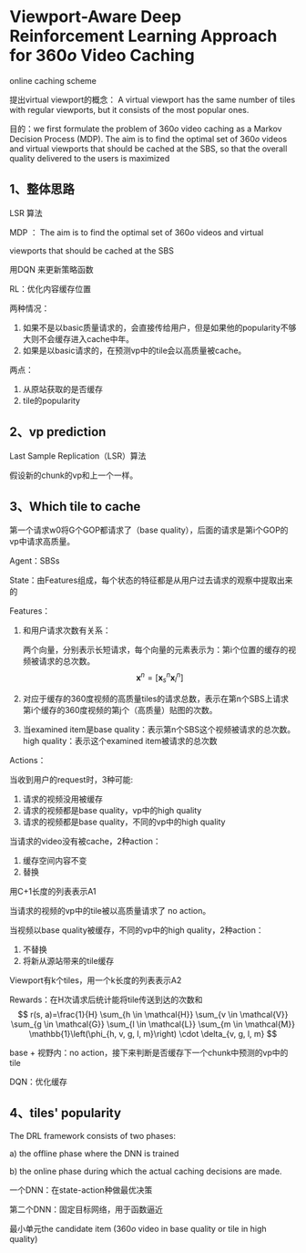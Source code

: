 # Viewport-Aware Deep Reinforcement Learning Approach for 360*o* Video Caching

online caching scheme

提出virtual viewport的概念： A virtual viewport has the same number of tiles with regular viewports, but it consists of the most popular ones.

目的：we first formulate the problem of 360*o* video caching as a Markov Decision Process (MDP). The aim is to find the optimal set of 360*o* videos and virtual viewports that should be cached at the SBS, so that the overall quality delivered to the users is maximized

## 1、整体思路

LSR 算法

MDP ： The aim is to find the optimal set of 360*o* videos and virtual

viewports that should be cached at the SBS 

用DQN 来更新策略函数

RL：优化内容缓存位置

两种情况：

1. 如果不是以basic质量请求的，会直接传给用户，但是如果他的popularity不够大则不会缓存进入cache中年。
2. 如果是以basic请求的，在预测vp中的tile会以高质量被cache。

两点：

1. 从原站获取的是否缓存
2. tile的popularity

## 2、vp prediction

Last Sample Replication（LSR）算法

假设新的chunk的vp和上一个一样。

## 3、Which tile to cache

第一个请求w0将G个GOP都请求了（base quality），后面的请求是第i个GOP的vp中请求高质量。

Agent：SBSs

State：由Features组成，每个状态的特征都是从用户过去请求的观察中提取出来的

Features：

1. 和用户请求次数有关系：

   两个向量，分别表示长短请求，每个向量的元素表示为：第i个位置的缓存的视频被请求的总次数。
   $$
   \mathbf{x}^{n}=\left[\mathbf{x}_{s}^{n} \mathbf{x}_{l}^{n}\right]
   $$
   
2. 对应于缓存的360度视频的高质量tiles的请求总数，表示在第n个SBS上请求第i个缓存的360度视频的第j个（高质量）贴图的次数。

3. 当examined item是base quality：表示第n个SBS这个视频被请求的总次数。high quality：表示这个examined item被请求的总次数

Actions：

当收到用户的request时，3种可能:

1. 请求的视频没用被缓存
2. 请求的视频都是base quality，vp中的high quality
3. 请求的视频都是base quality，不同的vp中的high quality

当请求的video没有被cache，2种action：

1. 缓存空间内容不变
2. 替换

用C+1长度的列表表示A1

当请求的视频的vp中的tile被以高质量请求了 no action。

当视频以base quality被缓存，不同的vp中的high quality，2种action：

1. 不替换
2. 将新从源站带来的tile缓存

Viewport有k个tiles，用一个k长度的列表表示A2

Rewards：在H次请求后统计能将tile传送到达的次数和
$$
r(s, a)=\frac{1}{H} \sum_{h \in \mathcal{H}} \sum_{v \in \mathcal{V}} \sum_{g \in \mathcal{G}} \sum_{l \in \mathcal{L}} \sum_{m \in \mathcal{M}} \mathbb{1}\left(\phi_{h, v, g, l, m}\right) \cdot \delta_{v, g, l, m}
$$


base + 视野内：no action，接下来判断是否缓存下一个chunk中预测的vp中的tile

DQN：优化缓存

## 4、tiles' popularity

The DRL framework consists of two phases:

a) the offline phase where the DNN is trained

b) the online phase during which the actual caching decisions are made.

一个DNN：在state-action种做最优决策

第二个DNN：固定目标网络，用于函数逼近

最小单元the candidate item (360*o* video in base quality or tile in high quality)

